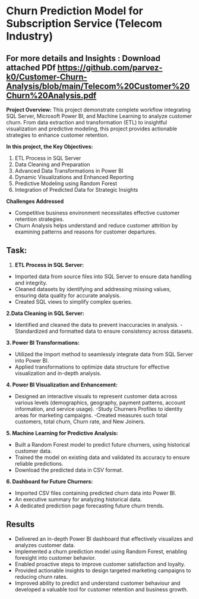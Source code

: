 # Churn Prediction Model for Subscription Service (Telecom Industry)

## For more details and Insights : Download attached PDf https://github.com/parvez-k0/Customer-Churn-Analysis/blob/main/Telecom%20Customer%20Churn%20Analysis.pdf

**Project Overview:**
This project demonstrate complete workflow integrating SQL Server, Microsoft Power BI, and Machine Learning to analyze customer churn. From data extraction and transformation (ETL) to insightful visualization and predictive modeling, this project provides actionable strategies to enhance customer retention.

**In this project, the Key Objectives:**
1. ETL Process in SQL Server
2. Data Cleaning and Preparation
3. Advanced Data Transformations in Power BI
4. Dynamic Visualizations and Enhanced Reporting
5. Predictive Modeling using Random Forest
6. Integration of Predicted Data for Strategic Insights

**Challenges Addressed**
- Competitive business environment necessitates effective customer retention strategies.
- Churn Analysis helps understand and reduce customer attrition by examining patterns and reasons for     customer departures.

## Task:

1. **ETL Process in SQL Server:**
- Imported data from source files into SQL Server to ensure data handling and integrity.
- Cleaned datasets by identifying and addressing missing values, ensuring data quality for accurate analysis.
- Created SQL views to simplify complex queries.

**2.Data Cleaning in SQL Server:**
- Identified and cleaned the data to prevent inaccuracies in analysis.
-Standardized and formatted data to ensure consistency across datasets.

**3. Power BI Transformations:**
- Utilized the Import method to seamlessly integrate data from SQL Server into Power BI.
- Applied transformations to optimize data structure for effective visualization and in-depth analysis.

**4. Power BI Visualization and Enhancement:**
- Designed an interactive visuals to represent customer data across various levels (demographics, geography,   payment patterns, account information, and service usage).
-Study Churners Profiles to identity areas for marketing campaigns.
-Created measures such total customers, total churn, Churn rate, and New Joiners.

**5. Machine Learning for Predictive Analysis:**
- Built a Random Forest model to predict future churners, using historical customer data.
- Trained the model on existing data and validated its accuracy to ensure reliable predictions.
- Download the predicted data in CSV format.

**6. Dashboard for Future Churners:**
- Imported CSV files containing predicted churn data into Power BI.
- An executive summary for analyzing historical data.
- A dedicated prediction page forecasting future churn trends.

## Results

- Delivered an in-depth Power BI dashboard that effectively visualizes and analyzes customer data.
- Implemented a churn prediction model using Random Forest, enabling foresight into customer behavior.
- Enabled proactive steps to improve customer satisfaction and loyalty.
- Provided actionable insights to design targeted marketing campaigns to reducing churn rates.
- Improved ability to predict and understand customer behaviour and developed a valuable tool for customer retention and business growth.


